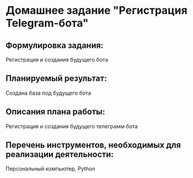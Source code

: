 # Домашнее задание "Регистрация Telegram-бота"

## Формулировка задания:

Регистрация и создания будущего бота

## Планируемый результат:

Создана база под будущего бота

## Описания плана работы:

Регистрация и создания будущего телеграмм бота

## Перечень инструментов, необходимых для реализации деятельности:

Персональный компьютер, Python